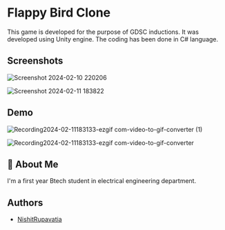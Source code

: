 
# Flappy Bird Clone

This game is developed for the purpose of GDSC inductions. It was developed using Unity engine. The coding has been done in C# language. 

## Screenshots

![Screenshot 2024-02-10 220206](https://github.com/NishitRupavatia/GamDev2/assets/142668859/397f99da-70b8-4764-8168-e33599de7644)


![Screenshot 2024-02-11 183822](https://github.com/NishitRupavatia/GamDev2/assets/142668859/bdd5d237-c03e-4185-b81a-96b6c4502043)



## Demo

![Recording2024-02-11183133-ezgif com-video-to-gif-converter (1)](https://github.com/NishitRupavatia/GamDev2/assets/142668859/5ef93486-fc9c-4600-bbed-3e5078bba5ec)



![Recording2024-02-11183133-ezgif com-video-to-gif-converter](https://github.com/NishitRupavatia/GamDev2/assets/142668859/a265179e-9d31-47f2-a3b7-3f243754d8c5)



## 🚀 About Me
I'm a first year Btech student in electrical engineering department.



## Authors

- [NishitRupavatia](https://www.github.com/NishitRupavatia)

